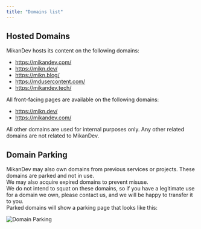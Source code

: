 ```yaml
---
title: "Domains list"
---
```

## Hosted Domains
MikanDev hosts its content on the following domains:

- https://mikandev.com/
- https://mikn.dev/
- https://mikn.blog/
- https://mdusercontent.com/
- https://mikandev.tech/

All front-facing pages are available on the following domains:
- https://mikn.dev/
- https://mikandev.com/

All other domains are used for internal purposes only. Any other related domains are not related to MikanDev.

## Domain Parking
MikanDev may also own domains from previous services or projects. These domains are parked and not in use. 
<br>
We may also acquire expired domains to prevent misuse.
<br>
We do not intend to squat on these domains, so if you have a legitimate use for a domain we own, please contact us, and we will be happy to transfer it to you.
<br>
Parked domains will show a parking page that looks like this:

![Domain Parking](https://sukushocloud.mdusercontent.com/rms0e6ro8pps/bbbcae2535229a6b9f246106e0409291.png)